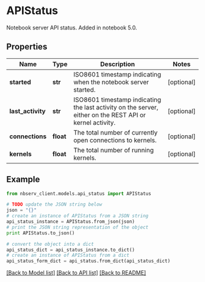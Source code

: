 # APIStatus

Notebook server API status. Added in notebook 5.0. 

## Properties

Name | Type | Description | Notes
------------ | ------------- | ------------- | -------------
**started** | **str** | ISO8601 timestamp indicating when the notebook server started.  | [optional] 
**last_activity** | **str** | ISO8601 timestamp indicating the last activity on the server, either on the REST API or kernel activity.  | [optional] 
**connections** | **float** | The total number of currently open connections to kernels.  | [optional] 
**kernels** | **float** | The total number of running kernels.  | [optional] 

## Example

```python
from nbserv_client.models.api_status import APIStatus

# TODO update the JSON string below
json = "{}"
# create an instance of APIStatus from a JSON string
api_status_instance = APIStatus.from_json(json)
# print the JSON string representation of the object
print APIStatus.to_json()

# convert the object into a dict
api_status_dict = api_status_instance.to_dict()
# create an instance of APIStatus from a dict
api_status_form_dict = api_status.from_dict(api_status_dict)
```
[[Back to Model list]](../README.md#documentation-for-models) [[Back to API list]](../README.md#documentation-for-api-endpoints) [[Back to README]](../README.md)


